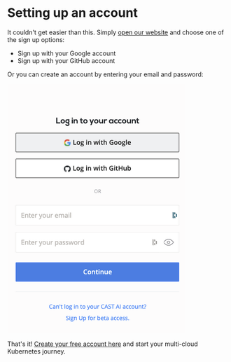 # Setting up an account

It couldn't get easier than this. Simply [open our website](https://console.cast.ai/signup) and choose one of the sign up options:

* Sign up with your Google account
* Sign up with your GitHub account

Or you can create an account by entering your email and password:

![](setting-up-account/login1.png)

That's it! [Create your free account here](https://console.cast.ai/signup) and start your multi-cloud Kubernetes journey.
